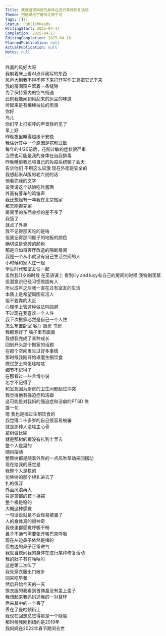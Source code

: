 ```yaml
---  
Title: 我就当夜间我的身体在进行某种修复活动  
Theme: 把话说给宇宙听之随手记  
Tags: []()  
Status: PublishReady  
WritingStart: 2025-04-17  
Completion: 2025-04-17  
EditingCompletion: 2025-04-18  
PlannedPublication: null  
ActualPublication: null  
Notes: null  
---      
```

外面的风好大呀    
我躺着床上看AI点评我写的东西    
风声大到我不得不停下来打开写作工具把它记下来      
我的房间窗户留着一条缝隙    
为了保持室内的空气畅通    
此刻我能闻到风刮来的灰尘的味道      
听起来是有稀稀拉拉的雨滴      
你好    
鸟儿    
你们早上打招呼的声音我听见了    
早上好      
昨晚夜里睡得超级不安稳    
我估计其中一个原因是花粉过敏    
每年的4/20前后，花粉过敏的症状很严重    
当然也可能是我的身体在自我排毒      
昨晚睡前我还和自己的免疫系统聊了会天    
告诉他们 不用这么应激 现在外面是安全的      
我想起来AI版的老六说的话    
他看完我的文字    
说我请这个姑娘吃炸酱面      
外面有警车的鸣笛声      
我还想起有一年我在北京搬家    
那天刚搬完家    
房间里的东西收拾的差不多了    
我饿了    
就点了外卖    
我不记得那天吃的是啥    
但我记得那间屋子的地板的颜色    
确切说是瓷砖的颜色    
那是自如将客厅改造的隔断房间      
我是一个从小就没有自己生活空间的人    
小时候和家人住一起    
学生时代和室友住一起    
虽然我11岁的时候 在英语课上 看到lily and lucy有自己的房间的时候 我特别羡慕    
但潜意识已经习惯周围有人    
所以成年之后我一直在过有室友的生活    
本质上是希望周围有活人    
但不要靠的太近    
心理学上管这种做法叫回避      
不过现在我喜欢一个人住    
我下次搬家必然是自己一个人住    
怎么布置卧室 客厅 厨房 书房    
我都想好了 脑子里有画面    
我想我完成了某种成长      
回到开头那个搬家的话题    
在那个空间发生过好多事情    
那时候我刚开始琢磨生酮饮食    
做过芝士鸡蛋啥啥啥    
细节不记得了    
在那看过一些言情小说    
名字不记得了    
和室友因为厨房的卫生问题起过冲突    
我觉得他有强迫症和洁癖    
这可能是对我妈的强迫症和洁癖的PTSD 笑      
提一句    
嗯 我也是搞过生酮饮食的    
我觉得二十多岁的自己很容易被骗    
就是那种人没啥主心骨    
拿树做比喻    
就是那树的根没有扎到土里去    
整个人是晃的    
随风摆动    
整颗树都是随着外界的一点风吹草动来回摆动      
现在给我的感觉是    
我整个人是稳的    
仿佛树的那个根扎进去了    
扎的很深    
外面风浪再大    
只是顶部的枝丫摇摆    
整个根是稳的    
大概这种感觉    
一句话说就是不会轻易被骗了      
人的身体真的很神奇    
我夜里都感觉呼吸不畅    
鼻子不通气需要张开嘴巴来呼吸    
现在左边鼻子依然是堵的    
但右边的鼻子正常进气    
我就当夜间我的身体在进行某种修复活动      
我的肚子有在咕咕叫    
这是第二次叫了      
我先穿衣服出门散步    
回来吃早餐    
然后开始今天的一天      
换衣服的我看到首饰盒没有盖上盖子    
我想起来我妈妈送我的一对耳环    
后来其中的一个丢了    
丢在了曼哈顿街上    
我现在回想总觉得那是一个隐喻    
那时候我刚到纽约是2019年    
我妈妈在2022年春节期间去世      
  